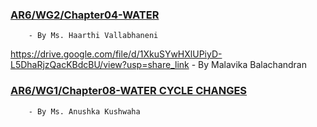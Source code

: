 ### [AR6/WG2/Chapter04-WATER](https://drive.google.com/file/d/1ngYjSjrC5fXYctA3ac3n5WEzFpQYgbnl/view?usp=drivesdk)
        - By Ms. Haarthi Vallabhaneni 
https://drive.google.com/file/d/1XkuSYwHXlUPiyD-L5DhaRjzQacKBdcBU/view?usp=share_link
         - By Malavika Balachandran 
### [AR6/WG1/Chapter08-WATER CYCLE CHANGES](https://drive.google.com/file/d/1TvUaKqvKa-SkkJz9kMtcBS8nqsBzyOxA/view?usp=sharing)
        - By Ms. Anushka Kushwaha
